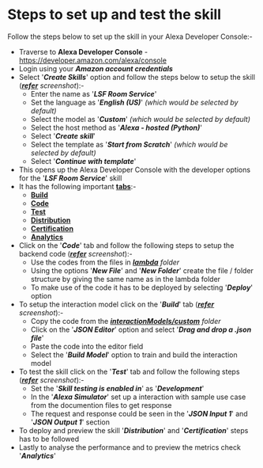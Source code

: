 # Steps to set up and test the skill

Follow the steps below to set up the skill in your Alexa Developer Console:-
- Traverse to **Alexa Developer Console** - https://developer.amazon.com/alexa/console
- Login using your ***Amazon account credentials***
- Select '***Create Skills***' option and follow the steps below to setup the skill (*[**refer**](../img/skillset.jpg) screenshot*):-
    - Enter the name as '***LSF Room Service***'
    - Set the language as '***English (US)***' *(which would be selected by default)*
    - Select the model as '***Custom***' *(which would be selected by default)*
    - Select the host method as '***Alexa - hosted (Python)***'
    - Select '***Create skill***'
    - Select the template as '***Start from Scratch***' *(which would be selected by default)*
    - Select '***Continue with template***'
- This opens up the Alexa Developer Console with the developer options for the '***LSF Room Service***' skill
- It has the following important [**tabs**](https://developer.amazon.com/en-US/docs/alexa/devconsole/about-the-developer-console.html):-
    - [**Build**](https://developer.amazon.com/en-US/docs/alexa/devconsole/build-your-skill.html)
    - [**Code**](https://developer.amazon.com/en-US/docs/alexa/custom-skills/use-the-alexa-skills-kit-samples.html)
    - [**Test**](https://developer.amazon.com/en-US/docs/alexa/devconsole/test-your-skill.html)
    - [**Distribution**](https://developer.amazon.com/en-US/docs/alexa/devconsole/launch-your-skill.html)
    - [**Certification**](https://developer.amazon.com/en-US/docs/alexa/devconsole/test-and-submit-your-skill.html)
    - [**Analytics**](https://developer.amazon.com/en-US/docs/alexa/devconsole/measure-skill-usage.html)
- Click on the '***Code***' tab and follow the following steps to setup the backend code (*[**refer**](../img/code.jpg) screenshot*):-
    - Use the codes from the files in *[**lambda**](../lambda/) folder*
    - Using the options '***New File***' and '***New Folder***' create the file / folder structure by giving the same name as in the lambda folder
    - To make use of the code it has to be deployed by selecting '***Deploy***' option
- To setup the interaction model click on the '***Build***' tab (*[**refer**](../img/build.jpg) screenshot*):-
    - Copy the code from the *[**interactionModels/custom**](../interactionModels/custom/) folder*
    - Click on the '***JSON Editor***' option and select '***Drag and drop a .json file***'
    - Paste the code into the editor field
    - Select the '***Build Model***' option to train and build the interaction model
- To test the skill click on the '***Test***' tab and follow the following steps (*[**refer**](../img/test.jpg) screenshot*):-
    - Set the '***Skill testing is enabled in***' as '***Development***'
    - In the '***Alexa Simulator***' set up a interaction with sample use case from the documention files to get response
    - The request and response could be seen in the '***JSON Input 1***' and '***JSON Output 1***' section
- To deploy and preview the skill '***Distribution***' and '***Certification***' steps has to be followed
- Lastly to analyse the performance and to preview the metrics check '***Analytics***'